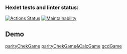 ### Hexlet tests and linter status:

[![Actions Status](https://github.com/Weadmead/frontend-project-44/actions/workflows/hexlet-check.yml/badge.svg)](https://github.com/Weadmead/frontend-project-44/actions)
[![Maintainability](https://api.codeclimate.com/v1/badges/1522e0bd425885e1fd53/maintainability)](https://codeclimate.com/github/Weadmead/frontend-project-44/maintainability)

## Demo

[parityChekGame](https://asciinema.org/a/A9hBKiDqBsERTUZFXNa19pfU7)
[parityChekGame&CalcGame](https://asciinema.org/a/yjHzrvyA3wmHWLFP8sjE9TxRo)
[gcdGame](https://asciinema.org/a/WoChlDi05LELvivyit4hj5Kgn)
